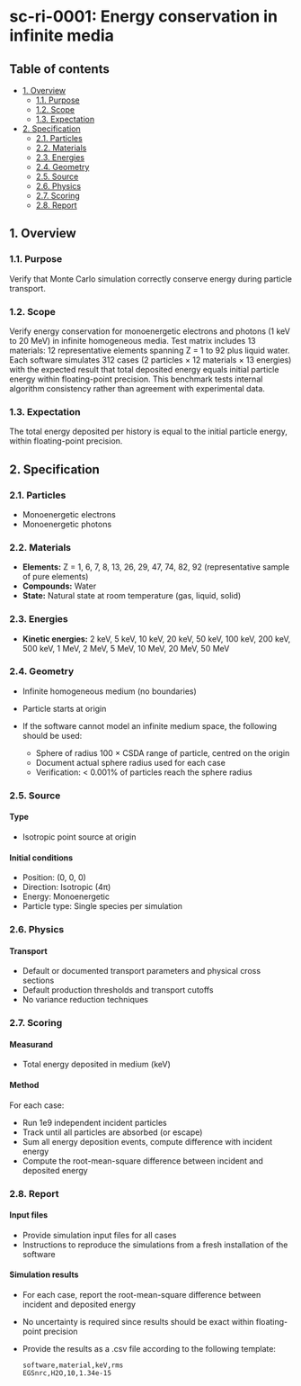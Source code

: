 # sc-ri-0001: Energy conservation in infinite media <!-- omit in toc -->

## Table of contents <!-- omit in toc -->

- [1. Overview](#1-overview)
  - [1.1. Purpose](#11-purpose)
  - [1.2. Scope](#12-scope)
  - [1.3. Expectation](#13-expectation)
- [2. Specification](#2-specification)
  - [2.1. Particles](#21-particles)
  - [2.2. Materials](#22-materials)
  - [2.3. Energies](#23-energies)
  - [2.4. Geometry](#24-geometry)
  - [2.5. Source](#25-source)
  - [2.6. Physics](#26-physics)
  - [2.7. Scoring](#27-scoring)
  - [2.8. Report](#28-report)

## 1. Overview

### 1.1. Purpose

Verify that Monte Carlo simulation correctly conserve energy during particle transport.

### 1.2. Scope

Verify energy conservation for monoenergetic electrons and photons (1 keV to 20 MeV) in infinite homogeneous media. Test matrix includes 13 materials: 12 representative elements spanning Z = 1 to 92 plus liquid water. Each software simulates 312 cases (2 particles × 12 materials × 13 energies) with the expected result that total deposited energy equals initial particle energy within floating-point precision. This benchmark tests internal algorithm consistency rather than agreement with experimental data.

### 1.3. Expectation

The total energy deposited per history is equal to the initial particle energy, within floating-point precision.

## 2. Specification

### 2.1. Particles

- Monoenergetic electrons
- Monoenergetic photons

### 2.2. Materials

- **Elements:** Z = 1, 6, 7, 8, 13, 26, 29, 47, 74, 82, 92 (representative sample of pure elements)
- **Compounds:** Water
- **State:** Natural state at room temperature (gas, liquid, solid)

### 2.3. Energies

- **Kinetic energies:** 2 keV, 5 keV, 10 keV, 20 keV, 50 keV, 100 keV, 200 keV, 500 keV, 1 MeV, 2 MeV, 5 MeV, 10 MeV, 20 MeV, 50 MeV

### 2.4. Geometry

- Infinite homogeneous medium (no boundaries)

- Particle starts at origin

- If the software cannot model an infinite medium space, the following should be used:

  - Sphere of radius 100 × CSDA range of particle, centred on the origin
  - Document actual sphere radius used for each case
  - Verification: < 0.001% of particles reach the sphere radius

### 2.5. Source

#### Type

- Isotropic point source at origin

#### Initial conditions

- Position: (0, 0, 0)
- Direction: Isotropic (4π)
- Energy: Monoenergetic
- Particle type: Single species per simulation

### 2.6. Physics

#### Transport

- Default or documented transport parameters and physical cross sections
- Default production thresholds and transport cutoffs
- No variance reduction techniques

### 2.7. Scoring

#### Measurand

- Total energy deposited in medium (keV)

#### Method

For each case:

- Run 1e9 independent incident particles
- Track until all particles are absorbed (or escape)
- Sum all energy deposition events, compute difference with incident energy
- Compute the root-mean-square difference between incident and deposited energy

### 2.8. Report

#### Input files

- Provide simulation input files for all cases
- Instructions to reproduce the simulations from a fresh installation of the software

#### Simulation results

- For each case, report the root-mean-square difference between incident and deposited energy
- No uncertainty is required since results should be exact within floating-point precision
- Provide the results as a .csv file according to the following template:

  ```csv
  software,material,keV,rms
  EGSnrc,H2O,10,1.34e-15
  ```
